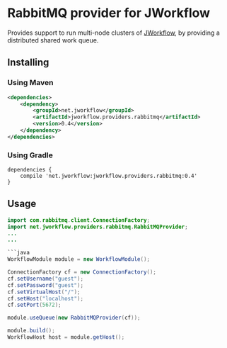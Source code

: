 # RabbitMQ provider for JWorkflow

Provides support to run multi-node clusters of [JWorkflow](../README.md), by providing a distributed shared work queue.

## Installing

### Using Maven

```xml
<dependencies>
    <dependency>
        <groupId>net.jworkflow</groupId>
        <artifactId>jworkflow.providers.rabbitmq</artifactId>
        <version>0.4</version>
    </dependency>
</dependencies>
```

### Using Gradle

```Gradle
dependencies { 
    compile 'net.jworkflow:jworkflow.providers.rabbitmq:0.4'
}
```


## Usage

```java
import com.rabbitmq.client.ConnectionFactory;
import net.jworkflow.providers.rabbitmq.RabbitMQProvider;
...
...

```java
WorkflowModule module = new WorkflowModule();

ConnectionFactory cf = new ConnectionFactory();
cf.setUsername("guest");
cf.setPassword("guest");
cf.setVirtualHost("/");
cf.setHost("localhost");
cf.setPort(5672);

module.useQueue(new RabbitMQProvider(cf));

module.build();
WorkflowHost host = module.getHost();

```
